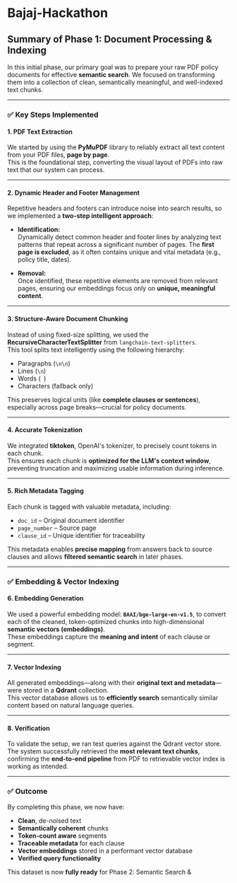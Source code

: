 # Bajaj-Hackathon
## Summary of Phase 1: Document Processing & Indexing

In this initial phase, our primary goal was to prepare your raw PDF policy documents for effective **semantic search**. We focused on transforming them into a collection of clean, semantically meaningful, and well-indexed text chunks.

---

### ✅ Key Steps Implemented

#### 1. **PDF Text Extraction**
We started by using the **PyMuPDF** library to reliably extract all text content from your PDF files, **page by page**.  
This is the foundational step, converting the visual layout of PDFs into raw text that our system can process.

---

#### 2. **Dynamic Header and Footer Management**

Repetitive headers and footers can introduce noise into search results, so we implemented a **two-step intelligent approach**:

- **Identification:**  
  Dynamically detect common header and footer lines by analyzing text patterns that repeat across a significant number of pages. The **first page is excluded**, as it often contains unique and vital metadata (e.g., policy title, dates).

- **Removal:**  
  Once identified, these repetitive elements are removed from relevant pages, ensuring our embeddings focus only on **unique, meaningful content**.

---

#### 3. **Structure-Aware Document Chunking**

Instead of using fixed-size splitting, we used the **RecursiveCharacterTextSplitter** from `langchain-text-splitters`.  
This tool splits text intelligently using the following hierarchy:

- Paragraphs (`\n\n`)  
- Lines (`\n`)  
- Words (` `)  
- Characters (fallback only)

This preserves logical units (like **complete clauses or sentences**), especially across page breaks—crucial for policy documents.

---

#### 4. **Accurate Tokenization**

We integrated **tiktoken**, OpenAI's tokenizer, to precisely count tokens in each chunk.  
This ensures each chunk is **optimized for the LLM's context window**, preventing truncation and maximizing usable information during inference.

---

#### 5. **Rich Metadata Tagging**

Each chunk is tagged with valuable metadata, including:

- `doc_id` – Original document identifier  
- `page_number` – Source page  
- `clause_id` – Unique identifier for traceability

This metadata enables **precise mapping** from answers back to source clauses and allows **filtered semantic search** in later phases.

---

### ✅ Embedding & Vector Indexing

#### 6. **Embedding Generation**

We used a powerful embedding model: **`BAAI/bge-large-en-v1.5`**, to convert each of the cleaned, token-optimized chunks into high-dimensional **semantic vectors (embeddings)**.  
These embeddings capture the **meaning and intent** of each clause or segment.

---

#### 7. **Vector Indexing**

All generated embeddings—along with their **original text and metadata**—were stored in a **Qdrant** collection.  
This vector database allows us to **efficiently search** semantically similar content based on natural language queries.

---

#### 8. **Verification**

To validate the setup, we ran test queries against the Qdrant vector store.  
The system successfully retrieved the **most relevant text chunks**, confirming the **end-to-end pipeline** from PDF to retrievable vector index is working as intended.

---

### ✅ Outcome

By completing this phase, we now have:

- **Clean**, de-noised text  
- **Semantically coherent** chunks  
- **Token-count aware** segments  
- **Traceable metadata** for each clause  
- **Vector embeddings** stored in a performant vector database  
- **Verified query functionality**

This dataset is now **fully ready** for Phase 2: Semantic Search &
